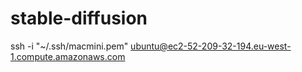 # stable-diffusion

ssh -i "~/.ssh/macmini.pem" ubuntu@ec2-52-209-32-194.eu-west-1.compute.amazonaws.com